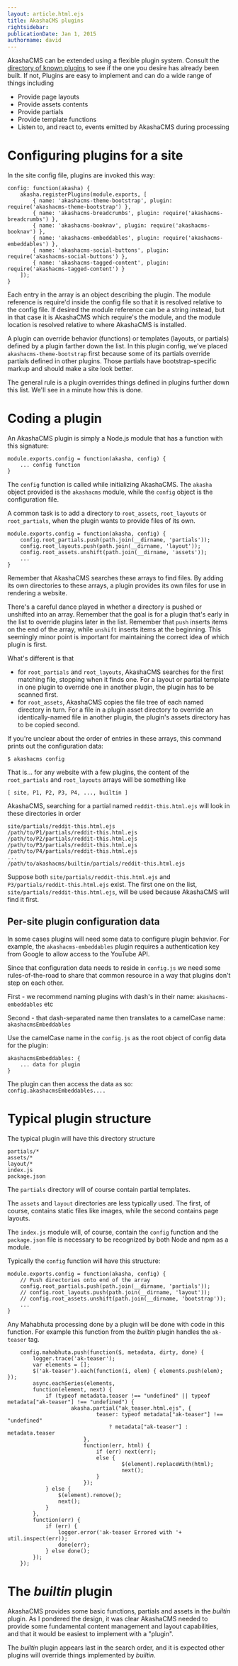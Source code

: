 ```yaml
---
layout: article.html.ejs
title: AkashaCMS plugins
rightsidebar:
publicationDate: Jan 1, 2015
authorname: david
---
```

AkashaCMS can be extended using a flexible plugin system.  Consult the [directory of known plugins](../plugins/index.html) to see if the one you desire has already been built.  If not, Plugins are easy to implement and can do a wide range of things including

* Provide page layouts
* Provide assets contents
* Provide partials
* Provide template functions
* Listen to, and react to, events emitted by AkashaCMS during processing

# Configuring plugins for a site

In the site config file, plugins are invoked this way:

    config: function(akasha) {
        akasha.registerPlugins(module.exports, [
            { name: 'akashacms-theme-bootstrap', plugin: require('akashacms-theme-bootstrap') },
            { name: 'akashacms-breadcrumbs', plugin: require('akashacms-breadcrumbs') },
            { name: 'akashacms-booknav', plugin: require('akashacms-booknav') },
            { name: 'akashacms-embeddables', plugin: require('akashacms-embeddables') },
            { name: 'akashacms-social-buttons', plugin: require('akashacms-social-buttons') },
            { name: 'akashacms-tagged-content', plugin: require('akashacms-tagged-content') }
        ]);
    }

Each entry in the array is an object describing the plugin.  The module reference is require'd inside the config file so that it is resolved relative to the config file.  If desired the module reference can be a string instead, but in that case it is AkashaCMS which require's the module, and the module location is resolved relative to where AkashaCMS is installed.

A plugin can override behavior (functions) or templates (layouts, or partials) defined by a plugin farther down the list.  In this plugin config, we've placed `akashacms-theme-bootstrap` first because some of its partials override partials defined in other plugins.  Those partials have bootstrap-specific markup and should make a site look better.

The general rule is a plugin overrides things defined in plugins further down this list.  We'll see in a minute how this is done.

# Coding a plugin

An AkashaCMS plugin is simply a Node.js module that has a function with this signature:

    module.exports.config = function(akasha, config) {
        ... config function
    }

The `config` function is called while initializing AkashaCMS.  The `akasha` object provided is the `akashacms` module, while the `config` object is the configuration file.

A common task is to add a directory to `root_assets`, `root_layouts` or `root_partials`, when the plugin wants to provide files of its own.

    module.exports.config = function(akasha, config) {
        config.root_partials.push(path.join(__dirname, 'partials'));
        config.root_layouts.push(path.join(__dirname, 'layout'));
        config.root_assets.unshift(path.join(__dirname, 'assets'));
        ...
    }

Remember that AkashaCMS searches these arrays to find files.  By adding its own directories to these arrays, a plugin provides its own files for use in rendering a website.

There's a careful dance played in whether a directory is pushed or unshifted into an array.  Remember that the goal is for a plugin that's early in the list to override plugins later in the list.  Remember that `push` inserts items on the end of the array, while `unshift` inserts items at the beginning.  This seemingly minor point is important for maintaining the correct idea of which plugin is first.

What's different is that

* for `root_partials` and `root_layouts`, AkashaCMS searches for the first matching file, stopping when it finds one.  For a layout or partial template in one plugin to override one in another plugin, the plugin has to be scanned first.
* for `root_assets`, AkashaCMS copies the file tree of each named directory in turn.  For a file in a plugin asset directory to override an identically-named file in another plugin, the plugin's assets directory has to be copied second.

If you're unclear about the order of entries in these arrays, this command prints out the configuration data:

    $ akashacms config

That is... for any website with a few plugins, the content of the `root_partials` and `root_layouts` arrays will be something like

    [ site, P1, P2, P3, P4, ..., builtin ]

AkashaCMS, searching for a partial named `reddit-this.html.ejs` will look in these directories in order

    site/partials/reddit-this.html.ejs
    /path/to/P1/partials/reddit-this.html.ejs
    /path/to/P2/partials/reddit-this.html.ejs
    /path/to/P3/partials/reddit-this.html.ejs
    /path/to/P4/partials/reddit-this.html.ejs
    ...
    /path/to/akashacms/builtin/partials/reddit-this.html.ejs

Suppose both `site/partials/reddit-this.html.ejs` and `P3/partials/reddit-this.html.ejs` exist.  The first one on the list, `site/partials/reddit-this.html.ejs`, will be used because AkashaCMS will find it first.

## Per-site plugin configuration data

In some cases plugins will need some data to configure plugin behavior.  For example, the `akashacms-embeddables` plugin requires a authentication key from Google to allow access to the YouTube API.

Since that configuration data needs to reside in `config.js` we need some rules-of-the-road to share that common resource in a way that plugins don't step on each other.

First - we recommend naming plugins with dash's in their name:  `akashacms-embeddables` etc

Second - that dash-separated name then translates to a camelCase name:  `akashacmsEmbeddables`

Use the camelCase name in the `config.js` as the root object of config data for the plugin:

    akashacmsEmbeddables: {
        ... data for plugin
    }

The plugin can then access the data as so:  `config.akashacmsEmbeddables....`

# Typical plugin structure

The typical plugin will have this directory structure

    partials/*
    assets/*
    layout/*
    index.js
    package.json

The `partials` directory will of course contain partial templates.

The `assets` and `layout` directories are less typically used.  The first, of course, contains static files like images, while the second contains page layouts.

The `index.js` module will, of course, contain the `config` function and the `package.json` file is necessary to be recognized by both Node and npm as a module.

Typically the `config` function will have this structure:

    module.exports.config = function(akasha, config) {
        // Push directories onto end of the array
        config.root_partials.push(path.join(__dirname, 'partials'));
        // config.root_layouts.push(path.join(__dirname, 'layout'));
        // config.root_assets.unshift(path.join(__dirname, 'bootstrap'));
        ...
    }

Any Mahabhuta processing done by a plugin will be done with code in this function.  For example this function from the _builtin_ plugin handles the `ak-teaser` tag.


        config.mahabhuta.push(function($, metadata, dirty, done) {
        	logger.trace('ak-teaser');
            var elements = [];
            $('ak-teaser').each(function(i, elem) { elements.push(elem); });
            async.eachSeries(elements,
            function(element, next) {
				if (typeof metadata.teaser !== "undefined" || typeof metadata["ak-teaser"] !== "undefined") {
						akasha.partial("ak_teaser.html.ejs", {
								teaser: typeof metadata["ak-teaser"] !== "undefined"
									? metadata["ak-teaser"] : metadata.teaser
							},
							function(err, html) {
								if (err) next(err);
								else {
										$(element).replaceWith(html);
										next();
								}
							});
				} else {
					$(element).remove();
					next();
				}
            }, 
            function(err) {
				if (err) {
					logger.error('ak-teaser Errored with '+ util.inspect(err));
					done(err);
				} else done();
            });
        });

# The _builtin_ plugin

AkashaCMS provides some basic functions, partials and assets in the _builtin_ plugin.  As I pondered the design, it was clear AkashaCMS needed to provide some fundamental content management and layout capabilities, and that it would be easiest to implement with a "plugin".

The _builtin_ plugin appears last in the search order, and it is expected other plugins will override things implemented by _builtin_.